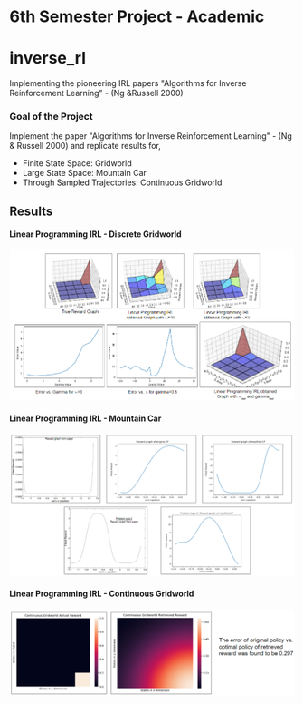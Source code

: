 # 6th Semester Project - Academic


# inverse_rl
Implementing the pioneering IRL papers "Algorithms for Inverse Reinforcement Learning" - (Ng &amp;Russell 2000) 

### Goal of the Project
Implement the paper "Algorithms for Inverse Reinforcement Learning" - (Ng & Russell 2000) and replicate results for,
- Finite State Space: Gridworld
- Large State Space: Mountain Car
- Through Sampled Trajectories: Continuous Gridworld

<!-- Project Slides: https://docs.google.com/presentation/d/1AWFvX9gJo-zOEUKXb7btw6uewzU_UlEXoNEeBiDgTe8/edit#slide=id.g7a603d1201_0_45 -->
## Results
#### Linear Programming IRL - Discrete Gridworld
![](lp_results_1.PNG)

#### Linear Programming IRL - Mountain Car
![](lp_results_2.PNG)

#### Linear Programming IRL - Continuous Gridworld
![](lp_results_3.PNG)

